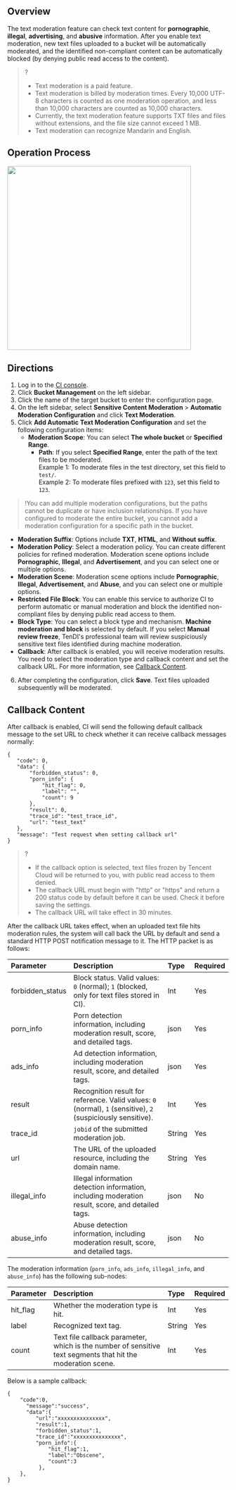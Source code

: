 
## Overview

The text moderation feature can check text content for **pornographic**, **illegal**, **advertising**, and **abusive** information.
After you enable text moderation, new text files uploaded to a bucket will be automatically moderated, and the identified non-compliant content can be automatically blocked (by denying public read access to the content).

>?
> - Text moderation is a paid feature.
> - Text moderation is billed by moderation times. Every 10,000 UTF-8 characters is counted as one moderation operation, and less than 10,000 characters are counted as 10,000 characters. 
> - Currently, the text moderation feature supports TXT files and files without extensions, and the file size cannot exceed 1 MB.
> - Text moderation can recognize Mandarin and English.
> 

## Operation Process
<img style="width:418px; max-width: inherit;" src="https://staticintl.cloudcachetci.com/yehe/backend-news/3YaP402_PRELIM__%E6%95%B0%E6%8D%AE%E4%B8%87%E8%B1%A1_%E4%BA%A7%E5%93%81%E7%9B%AE%E5%BD%95_%E4%B8%AD%E8%AF%91%E8%8B%B1_EN-US-1.png" />


## Directions

1. Log in to the [CI console](https://console.cloud.tencent.com/ci).
2. Click **Bucket Management** on the left sidebar.
3. Click the name of the target bucket to enter the configuration page.
4. On the left sidebar, select **Sensitive Content Moderation** > **Automatic Moderation Configuration** and click **Text Moderation**.
5. Click **Add Automatic Text Moderation Configuration** and set the following configuration items:
   - **Moderation Scope**: You can select **The whole bucket** or **Specified Range**.
     - **Path**: If you select **Specified Range**, enter the path of the text files to be moderated. <br>Example 1: To moderate files in the test directory, set this field to `test/`.<br>Example 2: To moderate files prefixed with `123`, set this field to `123`.
>!You can add multiple moderation configurations, but the paths cannot be duplicate or have inclusion relationships. If you have configured to moderate the entire bucket, you cannot add a moderation configuration for a specific path in the bucket.
>
 - **Moderation Suffix**: Options include **TXT**, **HTML**, and **Without suffix**.
 - **Moderation Policy**: Select a moderation policy. You can create different policies for refined moderation. Moderation scene options include **Pornographic**, **Illegal**, and **Advertisement**, and you can select one or multiple options. 
 - **Moderation Scene**: Moderation scene options include **Pornographic**, **Illegal**, **Advertisement**, and **Abuse**, and you can select one or multiple options.
 - **Restricted File Block**: You can enable this service to authorize CI to perform automatic or manual moderation and block the identified non-compliant files by denying public read access to them.
 - **Block Type**: You can select a block type and mechanism. **Machine moderation and block** is selected by default. If you select **Manual review freeze**, TenDI's professional team will review suspiciously sensitive text files identified during machine moderation.
 - **Callback**: After callback is enabled, you will receive moderation results. You need to select the moderation type and callback content and set the callback URL. For more information, see [Callback Content](#1).
6. After completing the configuration, click **Save**. Text files uploaded subsequently will be moderated.

<span id="1"></span>
## Callback Content

After callback is enabled, CI will send the following default callback message to the set URL to check whether it can receive callback messages normally:
```plaintext
{
   "code": 0,
   "data": {
       "forbidden_status": 0,
       "porn_info": {
           "hit_flag": 0,
           "label": "",
           "count": 9
       },
       "result": 0,
       "trace_id": "test_trace_id",
       "url": "test_text"
   },
   "message": "Test request when setting callback url"
}
```

>?
> - If the callback option is selected, text files frozen by Tencent Cloud will be returned to you, with public read access to them denied.
> - The callback URL must begin with "http" or "https" and return a 200 status code by default before it can be used. Check it before saving the settings.
> - The callback URL will take effect in 30 minutes.
> 

After the callback URL takes effect, when an uploaded text file hits moderation rules, the system will call back the URL by default and send a standard HTTP POST notification message to it. The HTTP packet is as follows:

| Parameter | Description | Type | Required |
| :--------------- | :----------------------------------------------------------- | :----- | :------- |
| forbidden_status | Block status. Valid values: `0` (normal); `1` (blocked, only for text files stored in CI).                  | Int    | Yes       |
| porn_info        | Porn detection information, including moderation result, score, and detailed tags.            | json   | Yes       |
| ads_info         | Ad detection information, including moderation result, score, and detailed tags.        | json   | Yes       |
| result           | Recognition result for reference. Valid values: `0` (normal), `1` (sensitive), `2` (suspiciously sensitive). | Int    | Yes       |
| trace_id         | `jobid` of the submitted moderation job.                                       | String | Yes       |
| url              | The URL of the uploaded resource, including the domain name.                             | String | Yes       |
| illegal_info        | Illegal information detection information, including moderation result, score, and detailed tags.            | json   | No       |
| abuse_info       | Abuse detection information, including moderation result, score, and detailed tags.            | json   | No       |


The moderation information (`porn_info`, `ads_info`, `illegal_info`, and `abuse_info`) has the following sub-nodes:

| Parameter | Description | Type | Required |
| :------- | :----------------------------------------- | :----- | :------- |
| hit_flag | Whether the moderation type is hit. | Int    | Yes       |
| label    | Recognized text tag.                                             | String | Yes       |
| count | Text file callback parameter, which is the number of sensitive text segments that hit the moderation scene. | Int    | Yes       |


Below is a sample callback:

```plaintext
{	
    "code":0,
 	  "message":"success",
 	  "data":{
 		 "url":"xxxxxxxxxxxxxxx",
 		 "result":1,
 		 "forbidden_status":1,
 		 "trace_id":"xxxxxxxxxxxxxxx",
 		 "porn_info":{
 			 "hit_flag":1,
 			 "label":"Obscene",
 			 "count":3
 		  },
    },
}
```


